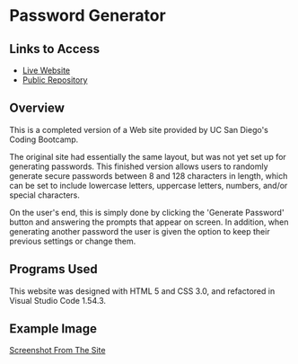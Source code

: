 # Password Generator


## Links to Access

* [Live Website](https://maxwellstickels.github.io/password-generator/)
* [Public Repository](https://github.com/maxwellstickels/password-generator/)

## Overview

This is a completed version of a Web site provided by UC San Diego's Coding Bootcamp.

The original site had essentially the same layout, but was not yet set up for generating passwords. This finished version allows users to randomly generate secure passwords between 8 and 128 characters in length, which can be set to include lowercase letters, uppercase letters, numbers, and/or special characters.

On the user's end, this is simply done by clicking the 'Generate Password' button and answering the prompts that appear on screen. In addition, when generating another password the user is given the option to keep their previous settings or change them.

## Programs Used
This website was designed with HTML 5 and CSS 3.0, and refactored in Visual Studio Code 1.54.3.

## Example Image
[Screenshot From The Site](https://github.com/maxwellstickels/password-generator/blob/main/sitescreenshot.PNG)